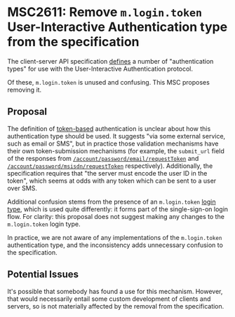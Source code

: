 # MSC2611: Remove `m.login.token` User-Interactive Authentication type from the specification

The client-server API specification
[defines](https://chat.api-spec.imzqqq.top/client_server/r0.6.1#authentication-types)
a number of "authentication types" for use with the User-Interactive
Authentication protocol.

Of these, `m.login.token` is unused and confusing. This MSC proposes removing it.

## Proposal

The definition of
[token-based](https://chat.api-spec.imzqqq.top/client_server/r0.6.1#token-based)
authentication is unclear about how this authentication type should be used. It
suggests "via some external service, such as email or SMS", but in practice
those validation mechanisms have their own token-submission mechanisms (for
example, the
`submit_url` field of the responses from
[`/account/password/email/requestToken`](https://chat.api-spec.imzqqq.top/client_server/r0.6.1#post-matrix-client-r0-account-password-email-requesttoken)
and
[`/account/password/msisdn/requestToken`](https://chat.api-spec.imzqqq.top/client_server/r0.6.1#post-matrix-client-r0-account-password-msisdn-requesttoken)
respectively). Additionally, the specification requires that "the server must
encode the user ID in the token", which seems at odds with any token which can
be sent to a user over SMS.

Additional confusion stems from the presence of an `m.login.token` [login
type](https://chat.api-spec.imzqqq.top/client_server/r0.6.1#login), which is used
quite differently: it forms part of the single-sign-on login flow. For clarity:
this proposal does not suggest making any changes to the `m.login.token` login
type.

In practice, we are not aware of any implementations of the `m.login.token`
authentication type, and the inconsistency adds unnecessary confusion to the
specification.

## Potential Issues

It's possible that somebody has found a use for this mechanism. However, that
would necessarily entail some custom development of clients and servers, so is
not materially affected by the removal from the specification.
